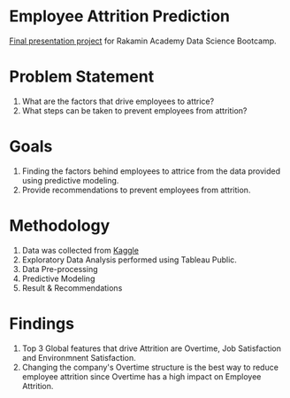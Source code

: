 # Employee Attrition Prediction
[Final presentation project](https://github.com/mchosasih99/Employee-Attrition-Prediction/blob/main/Employee%20Attrition%20Presentation.pptx) for Rakamin Academy Data Science Bootcamp.

# Problem Statement
1. What are the factors that drive employees to attrice?
2. What steps can be taken to prevent employees from attrition?

# Goals
1. Finding the factors behind employees to attrice from the data provided using predictive modeling.
2. Provide recommendations to prevent employees from attrition.

# Methodology
1. Data was collected from [Kaggle](https://www.kaggle.com/datasets/patelprashant/employee-attrition)
2. Exploratory Data Analysis performed using Tableau Public.
3. Data Pre-processing
4. Predictive Modeling
5. Result & Recommendations

# Findings
1. Top 3 Global features that drive Attrition are Overtime, Job Satisfaction and Environmnent Satisfaction.
2. Changing the company's Overtime structure is the best way to reduce employee attrition since Overtime has a high impact on Employee Attrition.
